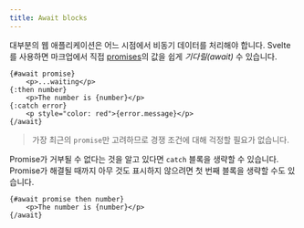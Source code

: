 ```yaml
---
title: Await blocks
---
```


대부분의 웹 애플리케이션은 어느 시점에서 비동기 데이터를 처리해야 합니다. Svelte를 사용하면 마크업에서 직접 [promises](https://developer.mozilla.org/en-US/docs/Web/JavaScript/Guide/Using_promises)의 값을 쉽게 _기다릴(await)_ 수 있습니다.

```svelte
{#await promise}
	<p>...waiting</p>
{:then number}
	<p>The number is {number}</p>
{:catch error}
	<p style="color: red">{error.message}</p>
{/await}
```

> 가장 최근의 `promise`만 고려하므로 경쟁 조건에 대해 걱정할 필요가 없습니다.

Promise가 거부될 수 없다는 것을 알고 있다면 `catch` 블록을 생략할 수 있습니다. Promise가 해결될 때까지 아무 것도 표시하지 않으려면 첫 번째 블록을 생략할 수도 있습니다.

```svelte
{#await promise then number}
	<p>The number is {number}</p>
{/await}
```

